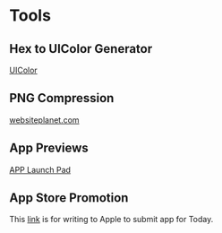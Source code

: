 # Tools

## Hex to UIColor Generator 
[UIColor](https://www.uicolor.xyz/#/hex-to-ui)

## PNG Compression

[websiteplanet.com](https://www.websiteplanet.com/webtools/imagecompressor/)

## App Previews

[APP Launch Pad](https://theapplaunchpad.com)

## App Store Promotion

This [link](https://developer.apple.com//contact/app-store/promote/) is for writing to Apple to submit app for Today.
